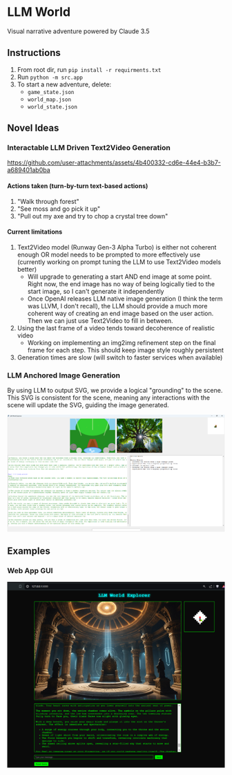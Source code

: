 # LLM World
 Visual narrative adventure powered by Claude 3.5

## Instructions
 1) From root dir, run ```pip install -r requirments.txt```
 2) Run ```python -m src.app```
 3) To start a new adventure, delete:
    - ```game_state.json```
    - ```world_map.json```
    - ```world_state.json```

## Novel Ideas
### Interactable LLM Driven Text2Video Generation
https://github.com/user-attachments/assets/4b400332-cd6e-44e4-b3b7-a689401ab0ba

#### Actions taken (turn-by-turn text-based actions)
 1) "Walk through forest"
 2) "See moss and go pick it up"
 3) "Pull out my axe and try to chop a crystal tree down"

#### Current limitations
 1) Text2Video model (Runway Gen-3 Alpha Turbo) is either not coherent enough OR model needs to be prompted to more effectively use (currently working on prompt tuning the LLM to use Text2Video models better)
    - Will upgrade to generating a start AND end image at some point. Right now, the end image has no way of being logically tied to the start image, so I can't generate it independently
    - Once OpenAI releases LLM native image generation (I think the term was LLVM, I don't recall), the LLM should provide a much more coherent way of creating an end image based on the user action. Then we can just use Text2Video to fill in between.
 3) Using the last frame of a video tends toward decoherence of realistic video
    - Working on implementing an img2img refinement step on the final frame for each step. This should keep image style roughly persistent
 5) Generation times are slow (will switch to faster services when available)

### LLM Anchored Image Generation
By using LLM to output SVG, we provide a logical "grounding" to the scene. This SVG is consistent for the scene, meaning any interactions with the scene will update the SVG, guiding the image generated.

![LLM Image Generation](examples/Developer_GUI.png)

## Examples
### Web App GUI
![Web App GUI](examples/GUI_Room.png)


